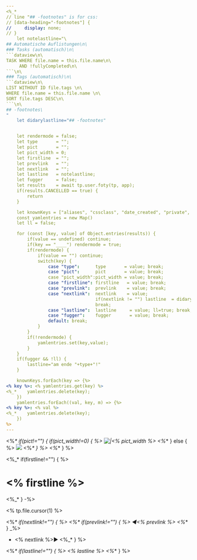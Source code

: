 ```yaml
---
<%_*
// line "## -footnotes" is for css:
// [data-heading="-footnotes"] {
//     display: none;
// }
    let notelastline="\
## Automatische Auflistungen\n\
### Tasks (automatisch)\n\
```dataview\n\
TASK WHERE file.name = this.file.name\n\
     AND !fullyCompleted\n\
```\n\
### Tags (automatisch)\n\
```dataview\n\
LIST WITHOUT ID file.tags \n\
WHERE file.name = this.file.name \n\
SORT file.tags DESC\n\
```\n\
## -footnotes\
"
    let didarylastline="## -footnotes"


    let rendermode = false;
    let type       = "";
    let pict       = "";
    let pict_width = 0;
    let firstline  = "";
    let prevlink   = "";
    let nextlink   = "";
    let lastline   = notelastline;
    let fugger     = false;
    let results    = await tp.user.foty(tp, app); 
    if(results.CANCELLED == true) {
        return
    }

    let knownKeys = ["aliases", "cssclass", "date_created", "private", "publish", "tags"];
    const yamlentries = new Map()
    let ll = false; 

    for (const [key, value] of Object.entries(results)) {
        if(value == undefined) continue;
        if(key == "____") rendermode = true;
        if(rendermode) {
            if(value == "") continue;
            switch(key) {
                case "type":      type       = value; break;
                case "pict":      pict       = value; break;
                case "pict_width":pict_width = value; break;
                case "firstline": firstline   = value; break;
                case "prevlink":  prevlink    = value; break;
                case "nextlink":  nextlink    = value; 
                                  if(nextlink != "") lastline  = didarylastline; 
                                  break;
                case "lastline":  lastline     = value; ll=true; break;
                case "fugger":    fugger       = value; break;
                default: break;
            }
        }
        if(!rendermode) {
            yamlentries.set(key,value);
        }
    } 
    if(fugger && !ll) {
        lastline="am ende "+type+"!"
    }

    knownKeys.forEach(key => {%>
<% key %>: <% yamlentries.get(key) %>
<%_*    yamlentries.delete(key);
    })
    yamlentries.forEach((val, key, m) => {%>
<% key %>: <% val %>
<%_*    yamlentries.delete(key);
    })
%>
---
```



<%_* if(pict!="") { 
         if(pict_width!=0) { %>
![|<% pict_width %>](<% pict %>)
<%_*     } else { %>
![](<% pict %>)
<%_*     } %>
<%_* } %>



<%_* if(firstline!="") { %>
# <% firstline %>
<%_* } -%>

<% tp.file.cursor(1) %>



<%_* if(nextlink!="") { %>
<%*      if(prevlink!="") { %>
&#9668;<% prevlink %>
<%_*     } _%>
- <% nextlink %>&#9658;
<%_* } %>



<%_* if(lastline!="") { %>
<% lastline %>
<%_* } %>
